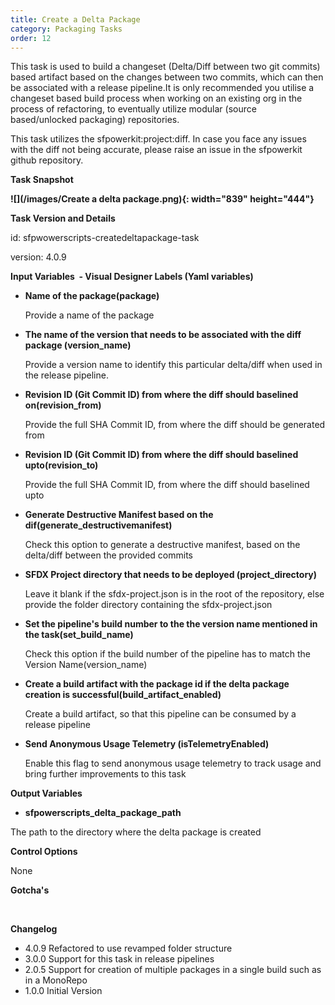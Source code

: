 ```yaml
---
title: Create a Delta Package 
category: Packaging Tasks
order: 12
---
```


This task is used to build a changeset (Delta/Diff between two git commits) based artifact based on the changes between two commits, which can then be associated with a release pipeline.It is only recommended you utilise a changeset based build process when working on an existing org in the process of refactoring, to eventually utilize modular (source based/unlocked packaging) repositories.

This task utilizes the sfpowerkit:project:diff. In case you face any issues with the  diff not being accurate, please raise an issue in the sfpowerkit github repository.

**Task Snapshot**

**![](/images/Create a delta package.png){: width="839" height="444"}**

**Task Version and Details**

id: sfpwowerscripts-createdeltapackage-task


version: 4.0.9


**Input Variables&nbsp; - Visual Designer Labels (Yaml variables)**

* **Name of the package(package)**

  Provide a name of the package

* **The name of the version that needs to be associated with the diff package (version\_name)**

  Provide a version name to identify this particular delta/diff when used in the release pipeline.

* **Revision ID (Git Commit ID) from where the diff should baselined on(revision_from)**

  Provide the full SHA Commit ID, from where the diff should be generated from

* **Revision ID (Git Commit ID) from where the diff should baselined upto(revision_to)**

  Provide the full SHA Commit ID, from where the diff should baselined upto

* **Generate Destructive Manifest based on the dif(generate_destructivemanifest)**

   Check this option to generate a destructive manifest, based on the delta/diff between the provided commits

* **SFDX Project directory that needs to be deployed (project\_directory)**

  Leave it blank if the sfdx-project.json is in the root of the repository, else provide the folder directory containing the sfdx-project.json

* **Set the pipeline's build number to the the version name mentioned in the task(set_build_name)**
   
   Check this option if the build number of the pipeline has to match the Version Name(version_name) 

* **Create a build artifact with the package id  if the delta package creation is successful(build_artifact_enabled)**
  
   Create a build artifact, so that this pipeline can be consumed by a release pipeline


  
* **Send Anonymous Usage Telemetry (isTelemetryEnabled)**

   Enable this flag to send anonymous usage telemetry to track usage and bring further improvements to this task

**Output Variables**


*  **sfpowerscripts_delta_package_path**

The path to the directory where the delta package is created

**Control Options**

None

**Gotcha's**

&nbsp;

**Changelog**


* 4.0.9 Refactored to use revamped folder structure
* 3.0.0 Support for this task in release pipelines
* 2.0.5 Support for creation of multiple packages in a single build such as in a MonoRepo
* 1.0.0 Initial Version